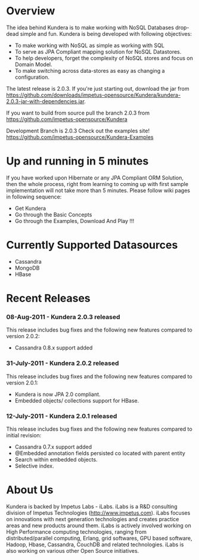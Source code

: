 Overview
=========
The idea behind Kundera is to make working with NoSQL Databases drop-dead simple and fun. Kundera is being developed with following objectives:

*	To make working with NoSQL as simple as working with SQL
*	To serve as JPA Compliant mapping solution for NoSQL Datastores.
*	To help developers, forget the complexity of NoSQL stores and focus on Domain Model.
*	To make switching across data-stores as easy as changing a configuration.


The latest release is 2.0.3. If you're just starting out, download the jar from https://github.com/downloads/impetus-opensource/Kundera/kundera-2.0.3-jar-with-dependencies.jar.

If you want to build from source pull the branch 2.0.3 from https://github.com/impetus-opensource/Kundera

Development Branch is 2.0.3
Check out the examples site! https://github.com/impetus-opensource/Kundera-Examples


Up and running in 5 minutes
============================
If you have worked upon Hibernate or any JPA Compliant ORM Solution, then the whole process, right from learning to coming up with first sample implementation will not take more than 5 minutes. Please follow wiki pages in following sequence:

+	Get Kundera
+	Go through the Basic Concepts
+	Go through the Examples, Download And Play !!!



Currently Supported Datasources
================================
*	Cassandra
*	MongoDB
*	HBase

Recent Releases
================================
### 08-Aug-2011 - Kundera 2.0.3 released
This release includes bug fixes and the following new features compared to version 2.0.2:
* Cassandra 0.8.x support added

### 31-July-2011 - Kundera 2.0.2 released
This release includes bug fixes and the following new features compared to version 2.0.1:
* Kundera is now JPA 2.0 compliant. 
* Embedded objects/ collections support for HBase.

### 12-July-2011 - Kundera 2.0.1 released
This release includes bug fixes and the following new features compared to initial revision:
* Cassandra 0.7.x support added
* @Embedded annotation fields persisted co located with parent entity
* Search within embedded objects.
* Selective index.

About Us
========
Kundera is backed by Impetus Labs - iLabs. iLabs is a R&D consulting division of Impetus Technologies (http://www.impetus.com). iLabs focuses on innovations with next generation technologies and creates practice areas and new products around them. iLabs is actively involved working on High Performance computing technologies, ranging from distributed/parallel computing, Erlang, grid softwares, GPU based software, Hadoop, Hbase, Cassandra, CouchDB and related technologies. iLabs is also working on various other Open Source initiatives.
